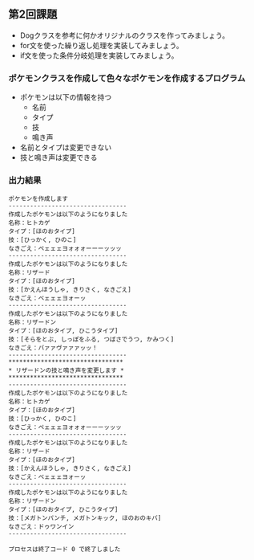## 第2回課題
- Dogクラスを参考に何かオリジナルのクラスを作ってみましょう。
- for文を使った繰り返し処理を実装してみましょう。
- if文を使った条件分岐処理を実装してみましょう。

### ポケモンクラスを作成して色々なポケモンを作成するプログラム
 - ポケモンは以下の情報を持つ
    - 名前
    - タイプ
    - 技
    - 鳴き声
 - 名前とタイプは変更できない
 - 技と鳴き声は変更できる

### 出力結果
```
ポケモンを作成します
---------------------------------
作成したポケモンは以下のようになりました
名称：ヒトカゲ
タイプ：[ほのおタイプ]
技：[ひっかく, ひのこ]
なきごえ：ペェェェヨォォォーーーッッッ
---------------------------------
作成したポケモンは以下のようになりました
名称：リザード
タイプ：[ほのおタイプ]
技：[かえんほうしゃ, きりさく, なきごえ]
なきごえ：ベェェェヨォーッ
---------------------------------
作成したポケモンは以下のようになりました
名称：リザードン
タイプ：[ほのおタイプ, ひこうタイプ]
技：[そらをとぶ, しっぽをふる, つばさでうつ, かみつく]
なきごえ：バァァヴァァァッッ！
---------------------------------
********************************
* リザードンの技と鳴き声を変更します *
********************************
---------------------------------
作成したポケモンは以下のようになりました
名称：ヒトカゲ
タイプ：[ほのおタイプ]
技：[ひっかく, ひのこ]
なきごえ：ペェェェヨォォォーーーッッッ
---------------------------------
作成したポケモンは以下のようになりました
名称：リザード
タイプ：[ほのおタイプ]
技：[かえんほうしゃ, きりさく, なきごえ]
なきごえ：ベェェェヨォーッ
---------------------------------
作成したポケモンは以下のようになりました
名称：リザードン
タイプ：[ほのおタイプ, ひこうタイプ]
技：[メガトンパンチ, メガトンキック, ほのおのキバ]
なきごえ：ドゥワンイン
---------------------------------

プロセスは終了コード 0 で終了しました
```
